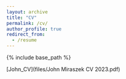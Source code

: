 ```yaml
---
layout: archive
title: "CV"
permalink: /cv/
author_profile: true
redirect_from:
  - /resume
---
```


{% include base_path %}

[John_CV](files/John Miraszek CV 2023.pdf)
